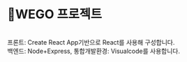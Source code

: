 # 🤖WEGO 프로젝트 
<br>
프론트: Create React App기반으로 React를 사용해 구성합니다.<br>
백엔드: Node+Express, 통합개발환경: Visualcode를 사용합니다.
<br>

